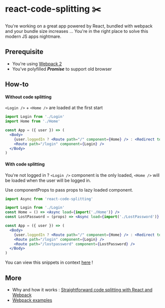 # react-code-splitting ✂️

You're working on a great app powered by React, bundled with webpack and your bundle size increases ... You're in the right place to solve this modern JS apps nightmare.


## Prerequisite

- You're using [Webpack 2](https://webpack.js.org/)
- You've polyfilled ***Promise*** to support old browser

## How-to

#### Without code splitting

`<Login />` + `<Home />` are loaded at the first start
```jsx
import Login from './Login'
import Home from './Home'

const App = ({ user }) => (
  <Body>
    {user.loggedIn ? <Route path="/" component={Home} /> : <Redirect to="/login" />}
    <Route path="/login" component={Login} />
  </Body>
)
```

#### With code splitting

You're not logged in ? `<Login />` component is the only loaded, `<Home />` will be loaded when the user will be logged in.

Use componentProps to pass props to lazy loaded component.

```jsx
import Async from 'react-code-splitting'

import Login from './Login'
const Home = () => <Async load={import('./Home')} />
const LostPassword = (props) => <Async load={import('./LostPassword')} componentProps={props}/>

const App = ({ user }) => (
  <Body>
    {user.loggedIn ? <Route path="/" component={Home} /> : <Redirect to="/login" />}
    <Route path="/login" component={Login} />
    <Route path="/lostpassword" component={LostPassword} />
  </Body>
)
```

You can view this snippets in context [here](https://github.com/didierfranc/redux-react-starter/blob/master/src/components/App.js#L11) !

## More

- Why and how it works : [Straightforward code splitting with React and Webpack](https://medium.com/@DidierFranc/straightforward-code-splitting-with-react-and-webpack-4b94c28f6c3f)
- [Webpack examples](https://github.com/webpack/webpack/tree/master/examples)
